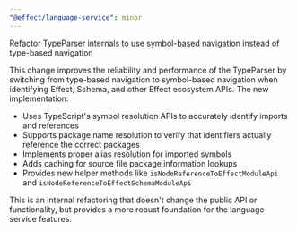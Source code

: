 ```yaml
---
"@effect/language-service": minor
---
```


Refactor TypeParser internals to use symbol-based navigation instead of type-based navigation

This change improves the reliability and performance of the TypeParser by switching from type-based navigation to symbol-based navigation when identifying Effect, Schema, and other Effect ecosystem APIs. The new implementation:

- Uses TypeScript's symbol resolution APIs to accurately identify imports and references
- Supports package name resolution to verify that identifiers actually reference the correct packages
- Implements proper alias resolution for imported symbols
- Adds caching for source file package information lookups
- Provides new helper methods like `isNodeReferenceToEffectModuleApi` and `isNodeReferenceToEffectSchemaModuleApi`

This is an internal refactoring that doesn't change the public API or functionality, but provides a more robust foundation for the language service features.